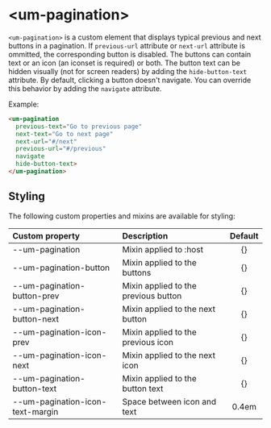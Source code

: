 # &lt;um-pagination&gt;

`<um-pagination>` is a custom element that displays typical previous and next buttons in a pagination.
If `previous-url` attribute or `next-url` attribute is ommitted, the corresponding button is disabled.
The buttons can contain text or an icon (an iconset is required) or both. The button text can be hidden visually (not for screen readers) by adding the `hide-button-text` attribute.
By default, clicking a button doesn't navigate. You can override this behavior by adding the `navigate` attribute.

Example:

```html
<um-pagination
  previous-text="Go to previous page"
  next-text="Go to next page"
  next-url="#/next"
  previous-url="#/previous"
  navigate
  hide-button-text>
</um-pagination>
```

## Styling

The following custom properties and mixins are available for styling:

| Custom property | Description     | Default        |
|:----------------|:----------------|:--------------:|
| --um-pagination  | Mixin applied to :host     | {} |
| --um-pagination-button  | Mixin applied to the buttons    | {} |
| --um-pagination-button-prev  | Mixin applied to the previous button    | {} |
| --um-pagination-button-next  | Mixin applied to the next button    | {} |
| --um-pagination-icon-prev  | Mixin applied to the previous icon    | {} |
| --um-pagination-icon-next  | Mixin applied to the next icon    | {} |
| --um-pagination-button-text  | Mixin applied to the button text    | {} |
| --um-pagination-icon-text-margin  | Space between icon and text    | 0.4em |
